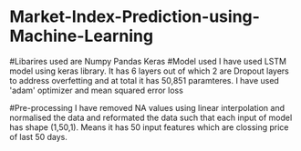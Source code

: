 # Market-Index-Prediction-using-Machine-Learning

#Libarires used are
Numpy
Pandas
Keras
#Model used
I have used LSTM model using keras library. It has 6 layers out of which 2 are Dropout layers to address overfetting and at total it has 50,851 paramteres. I have used 'adam' optimizer and mean squared error loss

#Pre-processing
I have removed NA values using linear interpolation and normalised the data and reformated the data such that each input of model has shape (1,50,1). Means it has 50 input features which are clossing price of last 50 days.
